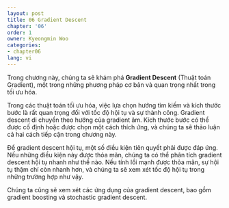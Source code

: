 ```yaml
---
layout: post
title: 06 Gradient Descent
chapter: '06'
order: 1
owner: Kyeongmin Woo
categories:
- chapter06
lang: vi
---
```


Trong chương này, chúng ta sẽ khám phá **Gradient Descent** (Thuật toán Gradient), một trong những phương pháp cơ bản và quan trọng nhất trong tối ưu hóa.

Trong các thuật toán tối ưu hóa, việc lựa chọn hướng tìm kiếm và kích thước bước là rất quan trọng đối với tốc độ hội tụ và sự thành công. Gradient descent di chuyển theo hướng của gradient âm. Kích thước bước có thể được cố định hoặc được chọn một cách thích ứng, và chúng ta sẽ thảo luận cả hai cách tiếp cận trong chương này.

Để gradient descent hội tụ, một số điều kiện tiên quyết phải được đáp ứng. Nếu những điều kiện này được thỏa mãn, chúng ta có thể phân tích gradient descent hội tụ nhanh như thế nào. Nếu tính lồi mạnh được thỏa mãn, sự hội tụ thậm chí còn nhanh hơn, và chúng ta sẽ xem xét tốc độ hội tụ trong những trường hợp như vậy.

Chúng ta cũng sẽ xem xét các ứng dụng của gradient descent, bao gồm gradient boosting và stochastic gradient descent.